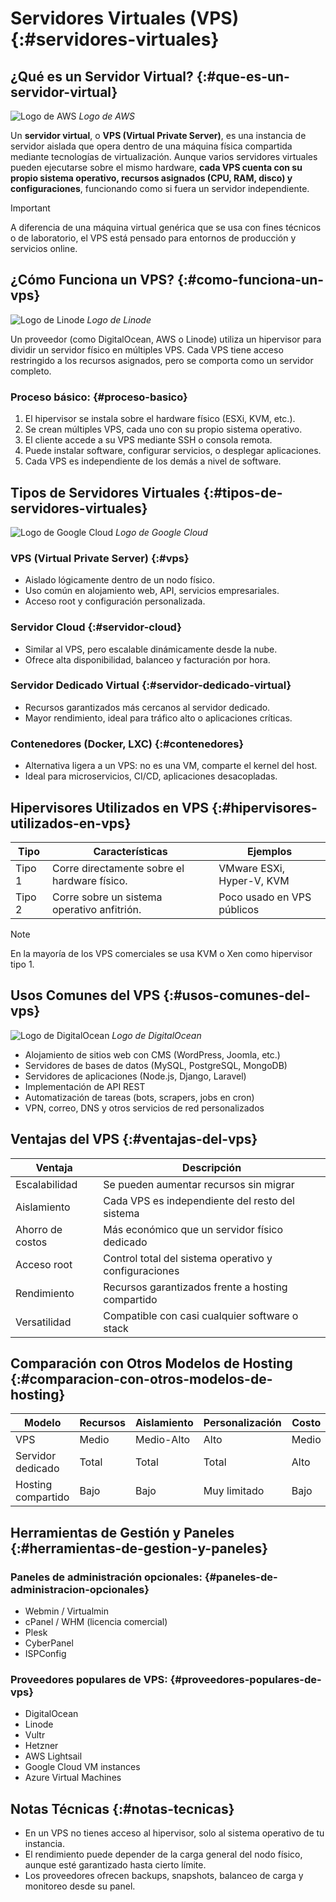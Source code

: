 # Servidores Virtuales (VPS) {:#servidores-virtuales}

## ¿Qué es un Servidor Virtual? {:#que-es-un-servidor-virtual}

<div class="center">
	<img src="../../assets/images/logo/aws.png" alt="Logo de AWS" class="logo--3rd-party">
	<i>Logo de AWS</i>
</div>

Un **servidor virtual**, o **VPS (Virtual Private Server)**, es una instancia de servidor aislada que opera dentro de una máquina física compartida mediante tecnologías de virtualización. Aunque varios servidores virtuales pueden ejecutarse sobre el mismo hardware, **cada VPS cuenta con su propio sistema operativo, recursos asignados (CPU, RAM, disco) y configuraciones**, funcionando como si fuera un servidor independiente.

> [!IMPORTANT]
> A diferencia de una máquina virtual genérica que se usa con fines técnicos o de laboratorio, el VPS está pensado para entornos de producción y servicios online.

## ¿Cómo Funciona un VPS? {:#como-funciona-un-vps}

<div class="center">
	<img src="../../assets/images/logo/linode.png" alt="Logo de Linode" class="logo--3rd-party">
	<i>Logo de Linode</i>
</div>

Un proveedor (como DigitalOcean, AWS o Linode) utiliza un hipervisor para dividir un servidor físico en múltiples VPS. Cada VPS tiene acceso restringido a los recursos asignados, pero se comporta como un servidor completo.

### Proceso básico: {#proceso-basico}

1. El hipervisor se instala sobre el hardware físico (ESXi, KVM, etc.).
2. Se crean múltiples VPS, cada uno con su propio sistema operativo.
3. El cliente accede a su VPS mediante SSH o consola remota.
4. Puede instalar software, configurar servicios, o desplegar aplicaciones.
5. Cada VPS es independiente de los demás a nivel de software.

## Tipos de Servidores Virtuales {:#tipos-de-servidores-virtuales}

<div class="center">
	<img src="../../assets/images/logo/google-cloud.png" alt="Logo de Google Cloud" class="logo--3rd-party">
	<i>Logo de Google Cloud</i>
</div>

### VPS (Virtual Private Server) {:#vps}

- Aislado lógicamente dentro de un nodo físico.
- Uso común en alojamiento web, API, servicios empresariales.
- Acceso root y configuración personalizada.

### Servidor Cloud {:#servidor-cloud}

- Similar al VPS, pero escalable dinámicamente desde la nube.
- Ofrece alta disponibilidad, balanceo y facturación por hora.

### Servidor Dedicado Virtual {:#servidor-dedicado-virtual}

- Recursos garantizados más cercanos al servidor dedicado.
- Mayor rendimiento, ideal para tráfico alto o aplicaciones críticas.

### Contenedores (Docker, LXC) {:#contenedores}

- Alternativa ligera a un VPS: no es una VM, comparte el kernel del host.
- Ideal para microservicios, CI/CD, aplicaciones desacopladas.

## Hipervisores Utilizados en VPS {:#hipervisores-utilizados-en-vps}

| Tipo   | Características                              | Ejemplos                   |
|--------|----------------------------------------------|----------------------------|
| Tipo 1 | Corre directamente sobre el hardware físico. | VMware ESXi, Hyper-V, KVM  |
| Tipo 2 | Corre sobre un sistema operativo anfitrión.  | Poco usado en VPS públicos |

> [!NOTE]
> En la mayoría de los VPS comerciales se usa KVM o Xen como hipervisor tipo 1.

## Usos Comunes del VPS {:#usos-comunes-del-vps}

<div class="center">
	<img src="../../assets/images/logo/digitalocean.png" alt="Logo de DigitalOcean" class="logo--3rd-party">
	<i>Logo de DigitalOcean</i>
</div>

- Alojamiento de sitios web con CMS (WordPress, Joomla, etc.)
- Servidores de bases de datos (MySQL, PostgreSQL, MongoDB)
- Servidores de aplicaciones (Node.js, Django, Laravel)
- Implementación de API REST
- Automatización de tareas (bots, scrapers, jobs en cron)
- VPN, correo, DNS y otros servicios de red personalizados

## Ventajas del VPS {:#ventajas-del-vps}

| Ventaja          | Descripción                                           |
|------------------|-------------------------------------------------------|
| Escalabilidad    | Se pueden aumentar recursos sin migrar                |
| Aislamiento      | Cada VPS es independiente del resto del sistema       |
| Ahorro de costos | Más económico que un servidor físico dedicado         |
| Acceso root      | Control total del sistema operativo y configuraciones |
| Rendimiento      | Recursos garantizados frente a hosting compartido     |
| Versatilidad     | Compatible con casi cualquier software o stack        |

## Comparación con Otros Modelos de Hosting {:#comparacion-con-otros-modelos-de-hosting}

| Modelo             | Recursos | Aislamiento | Personalización | Costo |
|--------------------|----------|-------------|-----------------|-------|
| VPS                | Medio    | Medio-Alto  | Alto            | Medio |
| Servidor dedicado  | Total    | Total       | Total           | Alto  |
| Hosting compartido | Bajo     | Bajo        | Muy limitado    | Bajo  |

## Herramientas de Gestión y Paneles {:#herramientas-de-gestion-y-paneles}

### Paneles de administración opcionales: {#paneles-de-administracion-opcionales}

- Webmin / Virtualmin
- cPanel / WHM (licencia comercial)
- Plesk
- CyberPanel
- ISPConfig

### Proveedores populares de VPS: {#proveedores-populares-de-vps}

- DigitalOcean
- Linode
- Vultr
- Hetzner
- AWS Lightsail
- Google Cloud VM instances
- Azure Virtual Machines

## Notas Técnicas {:#notas-tecnicas}

- En un VPS no tienes acceso al hipervisor, solo al sistema operativo de tu instancia.
- El rendimiento puede depender de la carga general del nodo físico, aunque esté garantizado hasta cierto límite.
- Los proveedores ofrecen backups, snapshots, balanceo de carga y monitoreo desde su panel.

